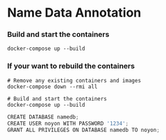 # Name Data Annotation
 

### Build and start the containers

``docker-compose up --build``

### If your want to rebuild the containers

```
# Remove any existing containers and images
docker-compose down --rmi all

# Build and start the containers
docker-compose up --build

```

```python
CREATE DATABASE namedb;
CREATE USER noyon WITH PASSWORD '1234';
GRANT ALL PRIVILEGES ON DATABASE namedb TO noyon;
```